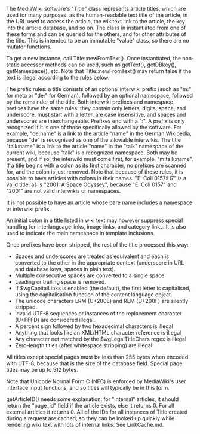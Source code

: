 The MediaWiki software's "Title" class represents article titles, which are used
for many purposes: as the human-readable text title of the article, in the URL
used to access the article, the wikitext link to the article, the key into the
article database, and so on. The class in instantiated from one of these forms
and can be queried for the others, and for other attributes of the title. This
is intended to be an immutable "value" class, so there are no mutator functions.

To get a new instance, call Title::newFromText(). Once instantiated, the
non-static accessor methods can be used, such as getText(), getDBkey(),
getNamespace(), etc. Note that Title::newFromText() may return false if the text
is illegal according to the rules below.

The prefix rules: a title consists of an optional interwiki prefix (such as "m:"
for meta or "de:" for German), followed by an optional namespace, followed by
the remainder of the title. Both interwiki prefixes and namespace prefixes have
the same rules: they contain only letters, digits, space, and underscore, must
start with a letter, are case insensitive, and spaces and underscores are
interchangeable. Prefixes end with a ":". A prefix is only recognized if it is
one of those specifically allowed by the software. For example, "de:name" is a
link to the article "name" in the German Wikipedia, because "de" is recognized
as one of the allowable interwikis. The title "talk:name" is a link to the
article "name" in the "talk" namespace of the current wiki, because "talk" is a
recognized namespace. Both may be present, and if so, the interwiki must
come first, for example, "m:talk:name". If a title begins with a colon as its
first character, no prefixes are scanned for, and the colon is just removed.
Note that because of these rules, it is possible to have articles with colons in
their names. "E. Coli 0157:H7" is a valid title, as is "2001: A Space Odyssey",
because "E. Coli 0157" and "2001" are not valid interwikis or namespaces.

It is not possible to have an article whose bare name includes a namespace or
interwiki prefix.

An initial colon in a title listed in wiki text may however suppress special
handling for interlanguage links, image links, and category links. It is also
used to indicate the main namespace in template inclusions.

Once prefixes have been stripped, the rest of the title processed this way:

- Spaces and underscores are treated as equivalent and each is converted to the
  other in the appropriate context (underscore in URL and database keys, spaces
  in plain text).
- Multiple consecutive spaces are converted to a single space.
- Leading or trailing space is removed.
- If $wgCapitalLinks is enabled (the default), the first letter is capitalised,
  using the capitalisation function of the content language object.
- The unicode characters LRM (U+200E) and RLM (U+200F) are silently stripped.
- Invalid UTF-8 sequences or instances of the replacement character (U+FFFD) are
  considered illegal.
- A percent sign followed by two hexadecimal characters is illegal
- Anything that looks like an XML/HTML character reference is illegal
- Any character not matched by the $wgLegalTitleChars regex is illegal
- Zero-length titles (after whitespace stripping) are illegal

All titles except special pages must be less than 255 bytes when encoded with
UTF-8, because that is the size of the database field. Special page titles may
be up to 512 bytes.

Note that Unicode Normal Form C (NFC) is enforced by MediaWiki's user interface
input functions, and so titles will typically be in this form.

getArticleID() needs some explanation: for "internal" articles, it should return
the "page_id" field if the article exists, else it returns 0. For all external
articles it returns 0. All of the IDs for all instances of Title created during
a request are cached, so they can be looked up quickly while rendering wiki text
with lots of internal links. See LinkCache.md.
